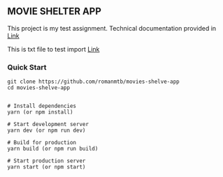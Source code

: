 ## MOVIE SHELTER APP

This project is my test assignment.
Technical documentation provided in [Link](https://github.com/romanmtb/movies-shelve-app/wiki)

This is txt file to test import [Link](https://github.com/romanmtb/movies-shelve-app/blob/master/db/sample_movies.txt)

### Quick Start

```
git clone https://github.com/romanmtb/movies-shelve-app
cd movies-shelve-app


# Install dependencies
yarn (or npm install)

# Start development server
yarn dev (or npm run dev)

# Build for production
yarn build (or npm run build)

# Start production server
yarn start (or npm start)
```


